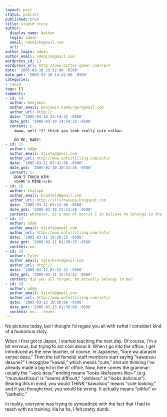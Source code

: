 ```yaml
---
layout: post
status: publish
published: true
title: stupid story
author:
  display_name: Nathan
  login: admin
  email: ndemick@gmail.com
  url: ''
author_login: admin
author_email: ndemick@gmail.com
wordpress_id: 13
wordpress_url: http://www.bitter-gamer.com/?p=7
date: '2005-03-10 23:32:00 -0500'
date_gmt: '2005-03-10 14:32:00 -0500'
categories:
- japan
tags: []
comments:
- id: 14
  author: benjamin
  author_email: benjamin.hamburger@gmail.com
  author_url: http://
  date: '2005-03-10 23:54:32 -0500'
  date_gmt: '2005-03-10 14:54:32 -0500'
  content: |-
    awww, well *I* think you look really cute nathan.

    DO ME, BABY!
- id: 15
  author: ad@m
  author_email: djinfx@gmail.com
  author_url: http://www.unfulfilling.com/infx/
  date: '2005-03-11 05:41:36 -0500'
  date_gmt: '2005-03-10 20:41:36 -0500'
  content: |-
    DON'T TOUCH HIM!
    <b>HE'S MINE!</b>
- id: 16
  author: chalupa
  author_email: branfeld@gmail.com
  author_url: http://sllschalupa.blogspot.com
  date: '2005-03-11 07:13:36 -0500'
  date_gmt: '2005-03-10 22:13:36 -0500'
  content: whatever, as a man of morris I do believe he belongs to the MOO....forever
- id: 17
  author: ad@m
  author_email: djinfx@gmail.com
  author_url: http://www.unfulfilling.com/infx/
  date: '2005-03-11 10:20:25 -0500'
  date_gmt: '2005-03-11 01:20:25 -0500'
  content: no.
- id: 18
  author: Tyler
  author_email: tylerbren@gmail.com
  author_url: http://
  date: '2005-03-12 07:53:22 -0500'
  date_gmt: '2005-03-11 22:53:22 -0500'
  content: did you all forget, he actually belongs to me?
- id: 19
  author: ad@m
  author_email: djinfx@gmail.com
  author_url: http://www.unfulfilling.com/infx/
  date: '2005-03-13 10:58:08 -0500'
  date_gmt: '2005-03-13 01:58:08 -0500'
  content: no... never.
---
```

No pictures today, but I thought I'd regale you all with (what I consider) kind 
of a humorous story.

When I first got to Japan, I started teaching the next day. Of course, I'm a bit 
nervous, but trying to act cool about it. When I go into the office, I get 
introduced as the new teacher, of course. In Japanese, "kore wa atarashi sensei 
desu." Then the (all female) staff members start saying "kawaisou desune?" I 
recognize "kawaii," which means "cute," and am thinking I've already made a big 
hit in the ol' office. Now, here comes the grammar: usually the "~sou desu" 
ending means "looks like/seems like~" (e.g. "muzukashisou" is "seems difficult," 
"oishisou" is "looks delicious"). Bearing this in mind, you would THINK 
"kawaisou" means "cute looking," and if you thought that, you would be wrong. 
It actually means "pitiful" or "pathetic."

In reality, everyone was trying to sympathize with the fact that I had to teach 
with no training. Ha ha ha, I felt pretty dumb.
